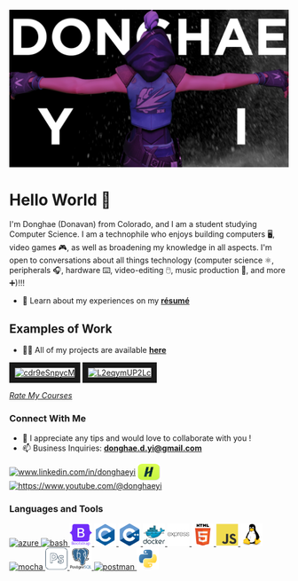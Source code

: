 ![banner](banner.png)

# Hello World 👋
I'm Donghae (Donavan) from Colorado, and I am a student studying Computer Science. I am a technophile who enjoys building computers 🖥️, video games 🎮, as well as broadening my knowledge in all aspects. I'm open to conversations about all things technology (computer science ⚛️, peripherals 🎧, hardware ⌨️, video-editing 🖱️, music production 🎹, and more ➕)!!!

- 📄 Learn about my experiences on my **[résumé](résumé.pdf)**

## Examples of Work
- 👨‍💻 All of my projects are available **[here](https://github.com/donghaeyi?tab=repositories)**

<a href="http://www.youtube.com/watch?feature=player_embedded&v=cdr9eSnpycM" target="_blank"><img src="https://github.com/madisonpj/CSCI3308-Final-Project/assets/132002675/0082e827-dcbe-4411-8dfe-0988d24b7a73" alt="cdr9eSnpycM" width="280" height="140" border="10" /></a>
<a href="http://www.youtube.com/watch?feature=player_embedded&v=L2eqymUP2Lc" target="_blank"><img src="http://img.youtube.com/vi/L2eqymUP2Lc/0.jpg" alt="L2eqymUP2Lc" width="280" height="140" border="10" /></a>

*[Rate My Courses](https://github.com/donghaeyi/Rate-My-Courses)*

<h3 align="left">Connect With Me</h3>

- 🤝 I appreciate any tips and would love to collaborate with you !
- 📫 Business Inquiries: **donghae.d.yi@gmail.com**

<p align="left">
<a href="https://linkedin.com/in/donghaeyi" target="blank"><img align="center" src="https://raw.githubusercontent.com/rahuldkjain/github-profile-readme-generator/master/src/images/icons/Social/linked-in-alt.svg" alt="www.linkedin.com/in/donghaeyi" height="30" width="40" /></a> <a href="https://boulder.joinhandshake.com/profiles/4816476" target="blank"><img align="center" src="handshake-logo.png" alt="https://boulder.joinhandshake.com/profiles/4816476" height="30" width="40" /></a>
<a href="https://www.youtube.com/@donghaeyi" target="blank"><img align="center" src="https://raw.githubusercontent.com/rahuldkjain/github-profile-readme-generator/master/src/images/icons/Social/youtube.svg" alt="https://www.youtube.com/@donghaeyi" height="30" width="40" /></a>
</p>

<h3 align="left">Languages and Tools</h3>
<p align="left"> <a href="https://azure.microsoft.com/en-in/" target="_blank" rel="noreferrer"> <img src="https://www.vectorlogo.zone/logos/microsoft_azure/microsoft_azure-icon.svg" alt="azure" width="40" height="40"/> </a> <a href="https://www.gnu.org/software/bash/" target="_blank" rel="noreferrer"> <img src="https://www.vectorlogo.zone/logos/gnu_bash/gnu_bash-icon.svg" alt="bash" width="40" height="40"/> </a> <a href="https://getbootstrap.com" target="_blank" rel="noreferrer"> <img src="https://raw.githubusercontent.com/devicons/devicon/master/icons/bootstrap/bootstrap-plain-wordmark.svg" alt="bootstrap" width="40" height="40"/> </a> <a href="https://www.cprogramming.com/" target="_blank" rel="noreferrer"> <img src="https://raw.githubusercontent.com/devicons/devicon/master/icons/c/c-original.svg" alt="c" width="40" height="40"/> </a> <a href="https://www.w3schools.com/cpp/" target="_blank" rel="noreferrer"> <img src="https://raw.githubusercontent.com/devicons/devicon/master/icons/cplusplus/cplusplus-original.svg" alt="cplusplus" width="40" height="40"/> </a> <a href="https://www.docker.com/" target="_blank" rel="noreferrer"> <img src="https://raw.githubusercontent.com/devicons/devicon/master/icons/docker/docker-original-wordmark.svg" alt="docker" width="40" height="40"/> </a> <a href="https://expressjs.com" target="_blank" rel="noreferrer"> <img src="https://raw.githubusercontent.com/devicons/devicon/master/icons/express/express-original-wordmark.svg" alt="express" width="40" height="40"/> </a> <a href="https://www.w3.org/html/" target="_blank" rel="noreferrer"> <img src="https://raw.githubusercontent.com/devicons/devicon/master/icons/html5/html5-original-wordmark.svg" alt="html5" width="40" height="40"/> </a> <a href="https://developer.mozilla.org/en-US/docs/Web/JavaScript" target="_blank" rel="noreferrer"> <img src="https://raw.githubusercontent.com/devicons/devicon/master/icons/javascript/javascript-original.svg" alt="javascript" width="40" height="40"/> </a> <a href="https://www.linux.org/" target="_blank" rel="noreferrer"> <img src="https://raw.githubusercontent.com/devicons/devicon/master/icons/linux/linux-original.svg" alt="linux" width="40" height="40"/> </a> <a href="https://mochajs.org" target="_blank" rel="noreferrer"> <img src="https://www.vectorlogo.zone/logos/mochajs/mochajs-icon.svg" alt="mocha" width="40" height="40"/> </a> <a href="https://www.photoshop.com/en" target="_blank" rel="noreferrer"> <img src="https://raw.githubusercontent.com/devicons/devicon/master/icons/photoshop/photoshop-line.svg" alt="photoshop" width="40" height="40"/> </a> <a href="https://www.postgresql.org" target="_blank" rel="noreferrer"> <img src="https://raw.githubusercontent.com/devicons/devicon/master/icons/postgresql/postgresql-original-wordmark.svg" alt="postgresql" width="40" height="40"/> </a> <a href="https://postman.com" target="_blank" rel="noreferrer"> <img src="https://www.vectorlogo.zone/logos/getpostman/getpostman-icon.svg" alt="postman" width="40" height="40"/> </a> <a href="https://www.python.org" target="_blank" rel="noreferrer"> <img src="https://raw.githubusercontent.com/devicons/devicon/master/icons/python/python-original.svg" alt="python" width="40" height="40"/> </a> </p>
